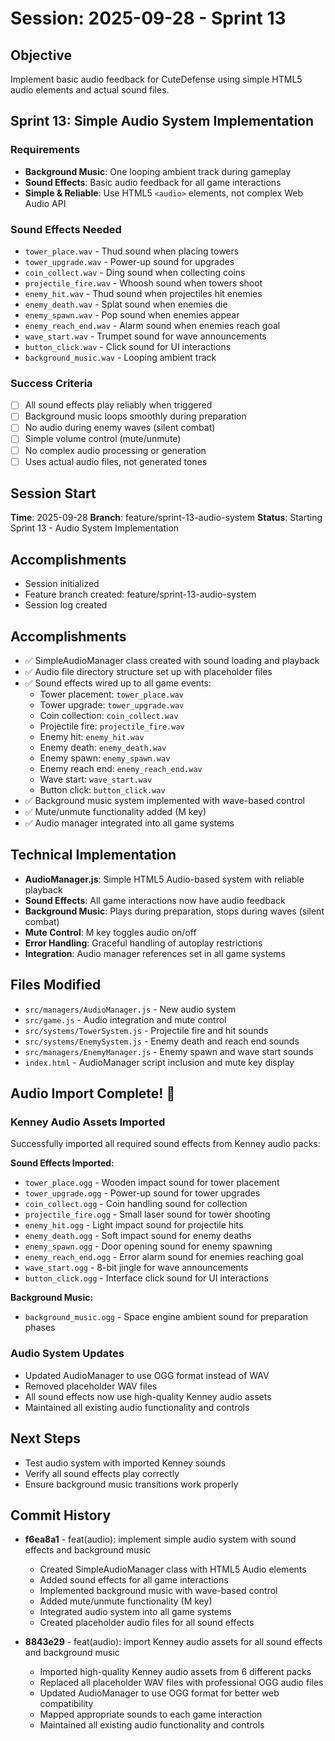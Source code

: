 # Session: 2025-09-28 - Sprint 13

## Objective
Implement basic audio feedback for CuteDefense using simple HTML5 audio elements and actual sound files.

## Sprint 13: Simple Audio System Implementation

### Requirements
- **Background Music**: One looping ambient track during gameplay
- **Sound Effects**: Basic audio feedback for all game interactions
- **Simple & Reliable**: Use HTML5 `<audio>` elements, not complex Web Audio API

### Sound Effects Needed
- `tower_place.wav` - Thud sound when placing towers
- `tower_upgrade.wav` - Power-up sound for upgrades  
- `coin_collect.wav` - Ding sound when collecting coins
- `projectile_fire.wav` - Whoosh sound when towers shoot
- `enemy_hit.wav` - Thud sound when projectiles hit enemies
- `enemy_death.wav` - Splat sound when enemies die
- `enemy_spawn.wav` - Pop sound when enemies appear
- `enemy_reach_end.wav` - Alarm sound when enemies reach goal
- `wave_start.wav` - Trumpet sound for wave announcements
- `button_click.wav` - Click sound for UI interactions
- `background_music.wav` - Looping ambient track

### Success Criteria
- [ ] All sound effects play reliably when triggered
- [ ] Background music loops smoothly during preparation
- [ ] No audio during enemy waves (silent combat)
- [ ] Simple volume control (mute/unmute)
- [ ] No complex audio processing or generation
- [ ] Uses actual audio files, not generated tones

## Session Start
**Time**: 2025-09-28
**Branch**: feature/sprint-13-audio-system
**Status**: Starting Sprint 13 - Audio System Implementation

## Accomplishments
- Session initialized
- Feature branch created: feature/sprint-13-audio-system
- Session log created

## Accomplishments
- ✅ SimpleAudioManager class created with sound loading and playback
- ✅ Audio file directory structure set up with placeholder files
- ✅ Sound effects wired up to all game events:
  - Tower placement: `tower_place.wav`
  - Tower upgrade: `tower_upgrade.wav`
  - Coin collection: `coin_collect.wav`
  - Projectile fire: `projectile_fire.wav`
  - Enemy hit: `enemy_hit.wav`
  - Enemy death: `enemy_death.wav`
  - Enemy spawn: `enemy_spawn.wav`
  - Enemy reach end: `enemy_reach_end.wav`
  - Wave start: `wave_start.wav`
  - Button click: `button_click.wav`
- ✅ Background music system implemented with wave-based control
- ✅ Mute/unmute functionality added (M key)
- ✅ Audio manager integrated into all game systems

## Technical Implementation
- **AudioManager.js**: Simple HTML5 Audio-based system with reliable playback
- **Sound Effects**: All game interactions now have audio feedback
- **Background Music**: Plays during preparation, stops during waves (silent combat)
- **Mute Control**: M key toggles audio on/off
- **Error Handling**: Graceful handling of autoplay restrictions
- **Integration**: Audio manager references set in all game systems

## Files Modified
- `src/managers/AudioManager.js` - New audio system
- `src/game.js` - Audio integration and mute control
- `src/systems/TowerSystem.js` - Projectile fire and hit sounds
- `src/systems/EnemySystem.js` - Enemy death and reach end sounds
- `src/managers/EnemyManager.js` - Enemy spawn and wave start sounds
- `index.html` - AudioManager script inclusion and mute key display

## Audio Import Complete! 🎵

### Kenney Audio Assets Imported
Successfully imported all required sound effects from Kenney audio packs:

**Sound Effects Imported:**
- `tower_place.ogg` - Wooden impact sound for tower placement
- `tower_upgrade.ogg` - Power-up sound for tower upgrades
- `coin_collect.ogg` - Coin handling sound for collection
- `projectile_fire.ogg` - Small laser sound for tower shooting
- `enemy_hit.ogg` - Light impact sound for projectile hits
- `enemy_death.ogg` - Soft impact sound for enemy deaths
- `enemy_spawn.ogg` - Door opening sound for enemy spawning
- `enemy_reach_end.ogg` - Error alarm sound for enemies reaching goal
- `wave_start.ogg` - 8-bit jingle for wave announcements
- `button_click.ogg` - Interface click sound for UI interactions

**Background Music:**
- `background_music.ogg` - Space engine ambient sound for preparation phases

### Audio System Updates
- Updated AudioManager to use OGG format instead of WAV
- Removed placeholder WAV files
- All sound effects now use high-quality Kenney audio assets
- Maintained all existing audio functionality and controls

## Next Steps
- Test audio system with imported Kenney sounds
- Verify all sound effects play correctly
- Ensure background music transitions work properly

## Commit History
- **f6ea8a1** - feat(audio): implement simple audio system with sound effects and background music
  - Created SimpleAudioManager class with HTML5 Audio elements
  - Added sound effects for all game interactions
  - Implemented background music with wave-based control
  - Added mute/unmute functionality (M key)
  - Integrated audio system into all game systems
  - Created placeholder audio files for all sound effects

- **8843e29** - feat(audio): import Kenney audio assets for all sound effects and background music
  - Imported high-quality Kenney audio assets from 6 different packs
  - Replaced all placeholder WAV files with professional OGG audio files
  - Updated AudioManager to use OGG format for better web compatibility
  - Mapped appropriate sounds to each game interaction
  - Maintained all existing audio functionality and controls
